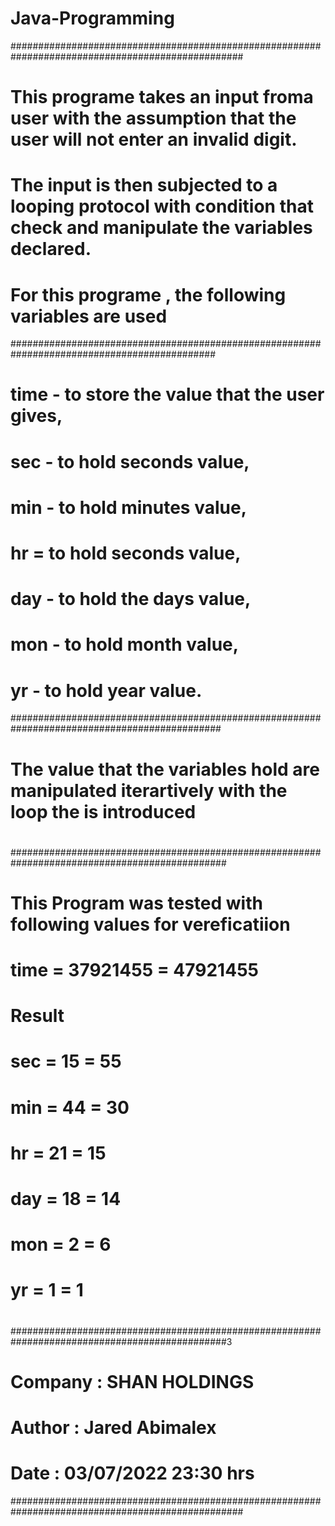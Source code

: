 # Java-Programming
##################################################################################################
# This programe takes an input froma user with the assumption that the user will not enter an invalid digit.
# The input is then subjected to a looping protocol with condition that check and manipulate the variables declared.
# For this programe , the following variables are used 
#############################################################################################
# time - to store the value that the user gives,
# sec - to hold seconds value,
# min - to hold minutes value,
# hr = to hold seconds value,
# day - to hold the days value,
# mon - to hold month value,
# yr - to hold year value.
##############################################################################################
# The value that the variables hold are manipulated iterartively with the loop the is introduced
#
#
#
###############################################################################################
# This Program was tested with following values for vereficatiion
#
# time    = 37921455      = 47921455
# Result 
# sec    = 15             = 55
# min    = 44             = 30
# hr     = 21             = 15
# day    = 18             = 14
# mon    = 2              = 6
# yr     = 1              = 1
#
###############################################################################################3
# Company : SHAN HOLDINGS
# Author  : Jared Abimalex
# Date    : 03/07/2022 23:30 hrs
##################################################################################################
